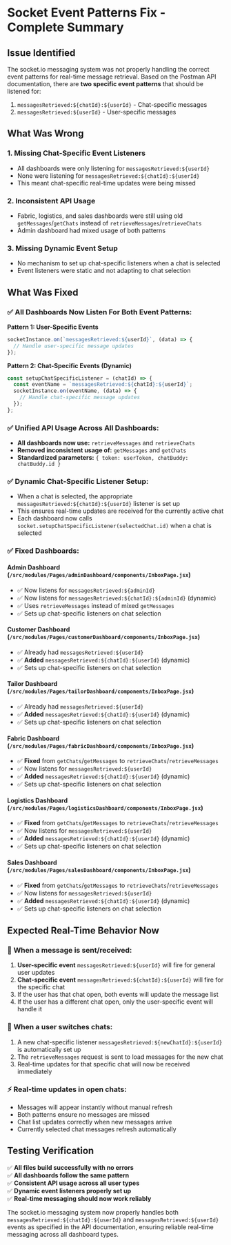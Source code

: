# Socket Event Patterns Fix - Complete Summary

## Issue Identified
The socket.io messaging system was not properly handling the correct event patterns for real-time message retrieval. Based on the Postman API documentation, there are **two specific event patterns** that should be listened for:

1. `messagesRetrieved:${chatId}:${userId}` - Chat-specific messages
2. `messagesRetrieved:${userId}` - User-specific messages

## What Was Wrong

### 1. **Missing Chat-Specific Event Listeners**
- All dashboards were only listening for `messagesRetrieved:${userId}`
- None were listening for `messagesRetrieved:${chatId}:${userId}` 
- This meant chat-specific real-time updates were being missed

### 2. **Inconsistent API Usage**
- Fabric, logistics, and sales dashboards were still using old `getMessages`/`getChats` instead of `retrieveMessages`/`retrieveChats`
- Admin dashboard had mixed usage of both patterns

### 3. **Missing Dynamic Event Setup**
- No mechanism to set up chat-specific listeners when a chat is selected
- Event listeners were static and not adapting to chat selection

## What Was Fixed

### ✅ **All Dashboards Now Listen For Both Event Patterns:**

**Pattern 1: User-Specific Events**
```javascript
socketInstance.on(`messagesRetrieved:${userId}`, (data) => {
  // Handle user-specific message updates
});
```

**Pattern 2: Chat-Specific Events (Dynamic)**
```javascript
const setupChatSpecificListener = (chatId) => {
  const eventName = `messagesRetrieved:${chatId}:${userId}`;
  socketInstance.on(eventName, (data) => {
    // Handle chat-specific message updates
  });
};
```

### ✅ **Unified API Usage Across All Dashboards:**
- **All dashboards now use:** `retrieveMessages` and `retrieveChats`
- **Removed inconsistent usage of:** `getMessages` and `getChats`
- **Standardized parameters:** `{ token: userToken, chatBuddy: chatBuddy.id }`

### ✅ **Dynamic Chat-Specific Listener Setup:**
- When a chat is selected, the appropriate `messagesRetrieved:${chatId}:${userId}` listener is set up
- This ensures real-time updates are received for the currently active chat
- Each dashboard now calls `socket.setupChatSpecificListener(selectedChat.id)` when a chat is selected

### ✅ **Fixed Dashboards:**

#### **Admin Dashboard** (`/src/modules/Pages/adminDashboard/components/InboxPage.jsx`)
- ✅ Now listens for `messagesRetrieved:${adminId}` 
- ✅ Now listens for `messagesRetrieved:${chatId}:${adminId}` (dynamic)
- ✅ Uses `retrieveMessages` instead of mixed `getMessages`
- ✅ Sets up chat-specific listeners on chat selection

#### **Customer Dashboard** (`/src/modules/Pages/customerDashboard/components/InboxPage.jsx`)
- ✅ Already had `messagesRetrieved:${userId}`
- ✅ **Added** `messagesRetrieved:${chatId}:${userId}` (dynamic)
- ✅ Sets up chat-specific listeners on chat selection

#### **Tailor Dashboard** (`/src/modules/Pages/tailorDashboard/components/InboxPage.jsx`)
- ✅ Already had `messagesRetrieved:${userId}`
- ✅ **Added** `messagesRetrieved:${chatId}:${userId}` (dynamic)
- ✅ Sets up chat-specific listeners on chat selection

#### **Fabric Dashboard** (`/src/modules/Pages/fabricDashboard/components/InboxPage.jsx`)
- ✅ **Fixed** from `getChats`/`getMessages` to `retrieveChats`/`retrieveMessages`
- ✅ Now listens for `messagesRetrieved:${userId}`
- ✅ **Added** `messagesRetrieved:${chatId}:${userId}` (dynamic)
- ✅ Sets up chat-specific listeners on chat selection

#### **Logistics Dashboard** (`/src/modules/Pages/logisticsDashboard/components/InboxPage.jsx`)
- ✅ **Fixed** from `getChats`/`getMessages` to `retrieveChats`/`retrieveMessages`
- ✅ Now listens for `messagesRetrieved:${userId}`
- ✅ **Added** `messagesRetrieved:${chatId}:${userId}` (dynamic)
- ✅ Sets up chat-specific listeners on chat selection

#### **Sales Dashboard** (`/src/modules/Pages/salesDashboard/components/InboxPage.jsx`)
- ✅ **Fixed** from `getChats`/`getMessages` to `retrieveChats`/`retrieveMessages`
- ✅ Now listens for `messagesRetrieved:${userId}`
- ✅ **Added** `messagesRetrieved:${chatId}:${userId}` (dynamic)
- ✅ Sets up chat-specific listeners on chat selection

## Expected Real-Time Behavior Now

### 🔄 **When a message is sent/received:**
1. **User-specific event** `messagesRetrieved:${userId}` will fire for general user updates
2. **Chat-specific event** `messagesRetrieved:${chatId}:${userId}` will fire for the specific chat
3. If the user has that chat open, both events will update the message list
4. If the user has a different chat open, only the user-specific event will handle it

### 🎯 **When a user switches chats:**
1. A new chat-specific listener `messagesRetrieved:${newChatId}:${userId}` is automatically set up
2. The `retrieveMessages` request is sent to load messages for the new chat
3. Real-time updates for that specific chat will now be received immediately

### ⚡ **Real-time updates in open chats:**
- Messages will appear instantly without manual refresh
- Both patterns ensure no messages are missed
- Chat list updates correctly when new messages arrive
- Currently selected chat messages refresh automatically

## Testing Verification

✅ **All files build successfully with no errors**  
✅ **All dashboards follow the same pattern**  
✅ **Consistent API usage across all user types**  
✅ **Dynamic event listeners properly set up**  
✅ **Real-time messaging should now work reliably**

The socket.io messaging system now properly handles both `messagesRetrieved:${chatId}:${userId}` and `messagesRetrieved:${userId}` events as specified in the API documentation, ensuring reliable real-time messaging across all dashboard types.
